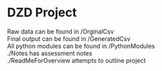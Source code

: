 # DZD Project
Raw data can be found in /OrginalCsv <br />
Final output can be found in /GeneratedCsv <br />
All python modules can be found in /PythonModules <br />
./Notes has assessment notes <br />
./ReadMeForOverview attempts to outline project <br />

